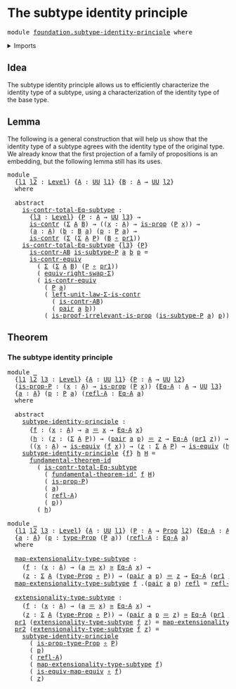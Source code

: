 # The subtype identity principle

<pre class="Agda"><a id="43" class="Keyword">module</a> <a id="50" href="foundation.subtype-identity-principle.html" class="Module">foundation.subtype-identity-principle</a> <a id="88" class="Keyword">where</a>
</pre>
<details><summary>Imports</summary>

<pre class="Agda"><a id="144" class="Keyword">open</a> <a id="149" class="Keyword">import</a> <a id="156" href="foundation.dependent-pair-types.html" class="Module">foundation.dependent-pair-types</a>
<a id="188" class="Keyword">open</a> <a id="193" class="Keyword">import</a> <a id="200" href="foundation.fundamental-theorem-of-identity-types.html" class="Module">foundation.fundamental-theorem-of-identity-types</a>
<a id="249" class="Keyword">open</a> <a id="254" class="Keyword">import</a> <a id="261" href="foundation.type-arithmetic-dependent-pair-types.html" class="Module">foundation.type-arithmetic-dependent-pair-types</a>
<a id="309" class="Keyword">open</a> <a id="314" class="Keyword">import</a> <a id="321" href="foundation.universe-levels.html" class="Module">foundation.universe-levels</a>

<a id="349" class="Keyword">open</a> <a id="354" class="Keyword">import</a> <a id="361" href="foundation-core.contractible-types.html" class="Module">foundation-core.contractible-types</a>
<a id="396" class="Keyword">open</a> <a id="401" class="Keyword">import</a> <a id="408" href="foundation-core.equivalences.html" class="Module">foundation-core.equivalences</a>
<a id="437" class="Keyword">open</a> <a id="442" class="Keyword">import</a> <a id="449" href="foundation-core.function-types.html" class="Module">foundation-core.function-types</a>
<a id="480" class="Keyword">open</a> <a id="485" class="Keyword">import</a> <a id="492" href="foundation-core.identity-types.html" class="Module">foundation-core.identity-types</a>
<a id="523" class="Keyword">open</a> <a id="528" class="Keyword">import</a> <a id="535" href="foundation-core.propositions.html" class="Module">foundation-core.propositions</a>
</pre>
</details>

## Idea

The subtype identity principle allows us to efficiently characterize the
identity type of a subtype, using a characterization of the identity type of the
base type.

## Lemma

The following is a general construction that will help us show that the identity
type of a subtype agrees with the identity type of the original type. We already
know that the first projection of a family of propositions is an embedding, but
the following lemma still has its uses.

<pre class="Agda"><a id="1057" class="Keyword">module</a> <a id="1064" href="foundation.subtype-identity-principle.html#1064" class="Module">_</a>
  <a id="1068" class="Symbol">{</a><a id="1069" href="foundation.subtype-identity-principle.html#1069" class="Bound">l1</a> <a id="1072" href="foundation.subtype-identity-principle.html#1072" class="Bound">l2</a> <a id="1075" class="Symbol">:</a> <a id="1077" href="Agda.Primitive.html#591" class="Postulate">Level</a><a id="1082" class="Symbol">}</a> <a id="1084" class="Symbol">{</a><a id="1085" href="foundation.subtype-identity-principle.html#1085" class="Bound">A</a> <a id="1087" class="Symbol">:</a> <a id="1089" href="Agda.Primitive.html#320" class="Primitive">UU</a> <a id="1092" href="foundation.subtype-identity-principle.html#1069" class="Bound">l1</a><a id="1094" class="Symbol">}</a> <a id="1096" class="Symbol">{</a><a id="1097" href="foundation.subtype-identity-principle.html#1097" class="Bound">B</a> <a id="1099" class="Symbol">:</a> <a id="1101" href="foundation.subtype-identity-principle.html#1085" class="Bound">A</a> <a id="1103" class="Symbol">→</a> <a id="1105" href="Agda.Primitive.html#320" class="Primitive">UU</a> <a id="1108" href="foundation.subtype-identity-principle.html#1072" class="Bound">l2</a><a id="1110" class="Symbol">}</a>
  <a id="1114" class="Keyword">where</a>

  <a id="1123" class="Keyword">abstract</a>
    <a id="1136" href="foundation.subtype-identity-principle.html#1136" class="Function">is-contr-total-Eq-subtype</a> <a id="1162" class="Symbol">:</a>
      <a id="1170" class="Symbol">{</a><a id="1171" href="foundation.subtype-identity-principle.html#1171" class="Bound">l3</a> <a id="1174" class="Symbol">:</a> <a id="1176" href="Agda.Primitive.html#591" class="Postulate">Level</a><a id="1181" class="Symbol">}</a> <a id="1183" class="Symbol">{</a><a id="1184" href="foundation.subtype-identity-principle.html#1184" class="Bound">P</a> <a id="1186" class="Symbol">:</a> <a id="1188" href="foundation.subtype-identity-principle.html#1085" class="Bound">A</a> <a id="1190" class="Symbol">→</a> <a id="1192" href="Agda.Primitive.html#320" class="Primitive">UU</a> <a id="1195" href="foundation.subtype-identity-principle.html#1171" class="Bound">l3</a><a id="1197" class="Symbol">}</a> <a id="1199" class="Symbol">→</a>
      <a id="1207" href="foundation-core.contractible-types.html#780" class="Function">is-contr</a> <a id="1216" class="Symbol">(</a><a id="1217" href="foundation.dependent-pair-types.html#505" class="Record">Σ</a> <a id="1219" href="foundation.subtype-identity-principle.html#1085" class="Bound">A</a> <a id="1221" href="foundation.subtype-identity-principle.html#1097" class="Bound">B</a><a id="1222" class="Symbol">)</a> <a id="1224" class="Symbol">→</a> <a id="1226" class="Symbol">((</a><a id="1228" href="foundation.subtype-identity-principle.html#1228" class="Bound">x</a> <a id="1230" class="Symbol">:</a> <a id="1232" href="foundation.subtype-identity-principle.html#1085" class="Bound">A</a><a id="1233" class="Symbol">)</a> <a id="1235" class="Symbol">→</a> <a id="1237" href="foundation-core.propositions.html#845" class="Function">is-prop</a> <a id="1245" class="Symbol">(</a><a id="1246" href="foundation.subtype-identity-principle.html#1184" class="Bound">P</a> <a id="1248" href="foundation.subtype-identity-principle.html#1228" class="Bound">x</a><a id="1249" class="Symbol">))</a> <a id="1252" class="Symbol">→</a>
      <a id="1260" class="Symbol">(</a><a id="1261" href="foundation.subtype-identity-principle.html#1261" class="Bound">a</a> <a id="1263" class="Symbol">:</a> <a id="1265" href="foundation.subtype-identity-principle.html#1085" class="Bound">A</a><a id="1266" class="Symbol">)</a> <a id="1268" class="Symbol">(</a><a id="1269" href="foundation.subtype-identity-principle.html#1269" class="Bound">b</a> <a id="1271" class="Symbol">:</a> <a id="1273" href="foundation.subtype-identity-principle.html#1097" class="Bound">B</a> <a id="1275" href="foundation.subtype-identity-principle.html#1261" class="Bound">a</a><a id="1276" class="Symbol">)</a> <a id="1278" class="Symbol">(</a><a id="1279" href="foundation.subtype-identity-principle.html#1279" class="Bound">p</a> <a id="1281" class="Symbol">:</a> <a id="1283" href="foundation.subtype-identity-principle.html#1184" class="Bound">P</a> <a id="1285" href="foundation.subtype-identity-principle.html#1261" class="Bound">a</a><a id="1286" class="Symbol">)</a> <a id="1288" class="Symbol">→</a>
      <a id="1296" href="foundation-core.contractible-types.html#780" class="Function">is-contr</a> <a id="1305" class="Symbol">(</a><a id="1306" href="foundation.dependent-pair-types.html#505" class="Record">Σ</a> <a id="1308" class="Symbol">(</a><a id="1309" href="foundation.dependent-pair-types.html#505" class="Record">Σ</a> <a id="1311" href="foundation.subtype-identity-principle.html#1085" class="Bound">A</a> <a id="1313" href="foundation.subtype-identity-principle.html#1184" class="Bound">P</a><a id="1314" class="Symbol">)</a> <a id="1316" class="Symbol">(</a><a id="1317" href="foundation.subtype-identity-principle.html#1097" class="Bound">B</a> <a id="1319" href="foundation-core.function-types.html#440" class="Function Operator">∘</a> <a id="1321" href="foundation.dependent-pair-types.html#603" class="Field">pr1</a><a id="1324" class="Symbol">))</a>
    <a id="1331" href="foundation.subtype-identity-principle.html#1136" class="Function">is-contr-total-Eq-subtype</a> <a id="1357" class="Symbol">{</a><a id="1358" href="foundation.subtype-identity-principle.html#1358" class="Bound">l3</a><a id="1360" class="Symbol">}</a> <a id="1362" class="Symbol">{</a><a id="1363" href="foundation.subtype-identity-principle.html#1363" class="Bound">P</a><a id="1364" class="Symbol">}</a>
      <a id="1372" href="foundation.subtype-identity-principle.html#1372" class="Bound">is-contr-AB</a> <a id="1384" href="foundation.subtype-identity-principle.html#1384" class="Bound">is-subtype-P</a> <a id="1397" href="foundation.subtype-identity-principle.html#1397" class="Bound">a</a> <a id="1399" href="foundation.subtype-identity-principle.html#1399" class="Bound">b</a> <a id="1401" href="foundation.subtype-identity-principle.html#1401" class="Bound">p</a> <a id="1403" class="Symbol">=</a>
      <a id="1411" href="foundation-core.contractible-types.html#3096" class="Function">is-contr-equiv</a>
        <a id="1434" class="Symbol">(</a> <a id="1436" href="foundation.dependent-pair-types.html#505" class="Record">Σ</a> <a id="1438" class="Symbol">(</a><a id="1439" href="foundation.dependent-pair-types.html#505" class="Record">Σ</a> <a id="1441" href="foundation.subtype-identity-principle.html#1085" class="Bound">A</a> <a id="1443" href="foundation.subtype-identity-principle.html#1097" class="Bound">B</a><a id="1444" class="Symbol">)</a> <a id="1446" class="Symbol">(</a><a id="1447" href="foundation.subtype-identity-principle.html#1363" class="Bound">P</a> <a id="1449" href="foundation-core.function-types.html#440" class="Function Operator">∘</a> <a id="1451" href="foundation.dependent-pair-types.html#603" class="Field">pr1</a><a id="1454" class="Symbol">))</a>
        <a id="1465" class="Symbol">(</a> <a id="1467" href="foundation.type-arithmetic-dependent-pair-types.html#13147" class="Function">equiv-right-swap-Σ</a><a id="1485" class="Symbol">)</a>
        <a id="1495" class="Symbol">(</a> <a id="1497" href="foundation-core.contractible-types.html#3096" class="Function">is-contr-equiv</a>
          <a id="1522" class="Symbol">(</a> <a id="1524" href="foundation.subtype-identity-principle.html#1363" class="Bound">P</a> <a id="1526" href="foundation.subtype-identity-principle.html#1397" class="Bound">a</a><a id="1527" class="Symbol">)</a>
          <a id="1539" class="Symbol">(</a> <a id="1541" href="foundation.type-arithmetic-dependent-pair-types.html#2564" class="Function">left-unit-law-Σ-is-contr</a>
            <a id="1578" class="Symbol">(</a> <a id="1580" href="foundation.subtype-identity-principle.html#1372" class="Bound">is-contr-AB</a><a id="1591" class="Symbol">)</a>
            <a id="1605" class="Symbol">(</a> <a id="1607" href="foundation.dependent-pair-types.html#586" class="InductiveConstructor">pair</a> <a id="1612" href="foundation.subtype-identity-principle.html#1397" class="Bound">a</a> <a id="1614" href="foundation.subtype-identity-principle.html#1399" class="Bound">b</a><a id="1615" class="Symbol">))</a>
          <a id="1628" class="Symbol">(</a> <a id="1630" href="foundation-core.propositions.html#2569" class="Function">is-proof-irrelevant-is-prop</a> <a id="1658" class="Symbol">(</a><a id="1659" href="foundation.subtype-identity-principle.html#1384" class="Bound">is-subtype-P</a> <a id="1672" href="foundation.subtype-identity-principle.html#1397" class="Bound">a</a><a id="1673" class="Symbol">)</a> <a id="1675" href="foundation.subtype-identity-principle.html#1401" class="Bound">p</a><a id="1676" class="Symbol">))</a>
</pre>
## Theorem

### The subtype identity principle

<pre class="Agda"><a id="1740" class="Keyword">module</a> <a id="1747" href="foundation.subtype-identity-principle.html#1747" class="Module">_</a>
  <a id="1751" class="Symbol">{</a><a id="1752" href="foundation.subtype-identity-principle.html#1752" class="Bound">l1</a> <a id="1755" href="foundation.subtype-identity-principle.html#1755" class="Bound">l2</a> <a id="1758" href="foundation.subtype-identity-principle.html#1758" class="Bound">l3</a> <a id="1761" class="Symbol">:</a> <a id="1763" href="Agda.Primitive.html#591" class="Postulate">Level</a><a id="1768" class="Symbol">}</a> <a id="1770" class="Symbol">{</a><a id="1771" href="foundation.subtype-identity-principle.html#1771" class="Bound">A</a> <a id="1773" class="Symbol">:</a> <a id="1775" href="Agda.Primitive.html#320" class="Primitive">UU</a> <a id="1778" href="foundation.subtype-identity-principle.html#1752" class="Bound">l1</a><a id="1780" class="Symbol">}</a> <a id="1782" class="Symbol">{</a><a id="1783" href="foundation.subtype-identity-principle.html#1783" class="Bound">P</a> <a id="1785" class="Symbol">:</a> <a id="1787" href="foundation.subtype-identity-principle.html#1771" class="Bound">A</a> <a id="1789" class="Symbol">→</a> <a id="1791" href="Agda.Primitive.html#320" class="Primitive">UU</a> <a id="1794" href="foundation.subtype-identity-principle.html#1755" class="Bound">l2</a><a id="1796" class="Symbol">}</a>
  <a id="1800" class="Symbol">(</a><a id="1801" href="foundation.subtype-identity-principle.html#1801" class="Bound">is-prop-P</a> <a id="1811" class="Symbol">:</a> <a id="1813" class="Symbol">(</a><a id="1814" href="foundation.subtype-identity-principle.html#1814" class="Bound">x</a> <a id="1816" class="Symbol">:</a> <a id="1818" href="foundation.subtype-identity-principle.html#1771" class="Bound">A</a><a id="1819" class="Symbol">)</a> <a id="1821" class="Symbol">→</a> <a id="1823" href="foundation-core.propositions.html#845" class="Function">is-prop</a> <a id="1831" class="Symbol">(</a><a id="1832" href="foundation.subtype-identity-principle.html#1783" class="Bound">P</a> <a id="1834" href="foundation.subtype-identity-principle.html#1814" class="Bound">x</a><a id="1835" class="Symbol">))</a> <a id="1838" class="Symbol">{</a><a id="1839" href="foundation.subtype-identity-principle.html#1839" class="Bound">Eq-A</a> <a id="1844" class="Symbol">:</a> <a id="1846" href="foundation.subtype-identity-principle.html#1771" class="Bound">A</a> <a id="1848" class="Symbol">→</a> <a id="1850" href="Agda.Primitive.html#320" class="Primitive">UU</a> <a id="1853" href="foundation.subtype-identity-principle.html#1758" class="Bound">l3</a><a id="1855" class="Symbol">}</a>
  <a id="1859" class="Symbol">{</a><a id="1860" href="foundation.subtype-identity-principle.html#1860" class="Bound">a</a> <a id="1862" class="Symbol">:</a> <a id="1864" href="foundation.subtype-identity-principle.html#1771" class="Bound">A</a><a id="1865" class="Symbol">}</a> <a id="1867" class="Symbol">(</a><a id="1868" href="foundation.subtype-identity-principle.html#1868" class="Bound">p</a> <a id="1870" class="Symbol">:</a> <a id="1872" href="foundation.subtype-identity-principle.html#1783" class="Bound">P</a> <a id="1874" href="foundation.subtype-identity-principle.html#1860" class="Bound">a</a><a id="1875" class="Symbol">)</a> <a id="1877" class="Symbol">(</a><a id="1878" href="foundation.subtype-identity-principle.html#1878" class="Bound">refl-A</a> <a id="1885" class="Symbol">:</a> <a id="1887" href="foundation.subtype-identity-principle.html#1839" class="Bound">Eq-A</a> <a id="1892" href="foundation.subtype-identity-principle.html#1860" class="Bound">a</a><a id="1893" class="Symbol">)</a>
  <a id="1897" class="Keyword">where</a>

  <a id="1906" class="Keyword">abstract</a>
    <a id="1919" href="foundation.subtype-identity-principle.html#1919" class="Function">subtype-identity-principle</a> <a id="1946" class="Symbol">:</a>
      <a id="1954" class="Symbol">{</a><a id="1955" href="foundation.subtype-identity-principle.html#1955" class="Bound">f</a> <a id="1957" class="Symbol">:</a> <a id="1959" class="Symbol">(</a><a id="1960" href="foundation.subtype-identity-principle.html#1960" class="Bound">x</a> <a id="1962" class="Symbol">:</a> <a id="1964" href="foundation.subtype-identity-principle.html#1771" class="Bound">A</a><a id="1965" class="Symbol">)</a> <a id="1967" class="Symbol">→</a> <a id="1969" href="foundation.subtype-identity-principle.html#1860" class="Bound">a</a> <a id="1971" href="foundation-core.identity-types.html#5608" class="Function Operator">＝</a> <a id="1973" href="foundation.subtype-identity-principle.html#1960" class="Bound">x</a> <a id="1975" class="Symbol">→</a> <a id="1977" href="foundation.subtype-identity-principle.html#1839" class="Bound">Eq-A</a> <a id="1982" href="foundation.subtype-identity-principle.html#1960" class="Bound">x</a><a id="1983" class="Symbol">}</a>
      <a id="1991" class="Symbol">(</a><a id="1992" href="foundation.subtype-identity-principle.html#1992" class="Bound">h</a> <a id="1994" class="Symbol">:</a> <a id="1996" class="Symbol">(</a><a id="1997" href="foundation.subtype-identity-principle.html#1997" class="Bound">z</a> <a id="1999" class="Symbol">:</a> <a id="2001" class="Symbol">(</a><a id="2002" href="foundation.dependent-pair-types.html#505" class="Record">Σ</a> <a id="2004" href="foundation.subtype-identity-principle.html#1771" class="Bound">A</a> <a id="2006" href="foundation.subtype-identity-principle.html#1783" class="Bound">P</a><a id="2007" class="Symbol">))</a> <a id="2010" class="Symbol">→</a> <a id="2012" class="Symbol">(</a><a id="2013" href="foundation.dependent-pair-types.html#586" class="InductiveConstructor">pair</a> <a id="2018" href="foundation.subtype-identity-principle.html#1860" class="Bound">a</a> <a id="2020" href="foundation.subtype-identity-principle.html#1868" class="Bound">p</a><a id="2021" class="Symbol">)</a> <a id="2023" href="foundation-core.identity-types.html#5608" class="Function Operator">＝</a> <a id="2025" href="foundation.subtype-identity-principle.html#1997" class="Bound">z</a> <a id="2027" class="Symbol">→</a> <a id="2029" href="foundation.subtype-identity-principle.html#1839" class="Bound">Eq-A</a> <a id="2034" class="Symbol">(</a><a id="2035" href="foundation.dependent-pair-types.html#603" class="Field">pr1</a> <a id="2039" href="foundation.subtype-identity-principle.html#1997" class="Bound">z</a><a id="2040" class="Symbol">))</a> <a id="2043" class="Symbol">→</a>
      <a id="2051" class="Symbol">((</a><a id="2053" href="foundation.subtype-identity-principle.html#2053" class="Bound">x</a> <a id="2055" class="Symbol">:</a> <a id="2057" href="foundation.subtype-identity-principle.html#1771" class="Bound">A</a><a id="2058" class="Symbol">)</a> <a id="2060" class="Symbol">→</a> <a id="2062" href="foundation-core.equivalences.html#1259" class="Function">is-equiv</a> <a id="2071" class="Symbol">(</a><a id="2072" href="foundation.subtype-identity-principle.html#1955" class="Bound">f</a> <a id="2074" href="foundation.subtype-identity-principle.html#2053" class="Bound">x</a><a id="2075" class="Symbol">))</a> <a id="2078" class="Symbol">→</a> <a id="2080" class="Symbol">(</a><a id="2081" href="foundation.subtype-identity-principle.html#2081" class="Bound">z</a> <a id="2083" class="Symbol">:</a> <a id="2085" href="foundation.dependent-pair-types.html#505" class="Record">Σ</a> <a id="2087" href="foundation.subtype-identity-principle.html#1771" class="Bound">A</a> <a id="2089" href="foundation.subtype-identity-principle.html#1783" class="Bound">P</a><a id="2090" class="Symbol">)</a> <a id="2092" class="Symbol">→</a> <a id="2094" href="foundation-core.equivalences.html#1259" class="Function">is-equiv</a> <a id="2103" class="Symbol">(</a><a id="2104" href="foundation.subtype-identity-principle.html#1992" class="Bound">h</a> <a id="2106" href="foundation.subtype-identity-principle.html#2081" class="Bound">z</a><a id="2107" class="Symbol">)</a>
    <a id="2113" href="foundation.subtype-identity-principle.html#1919" class="Function">subtype-identity-principle</a> <a id="2140" class="Symbol">{</a><a id="2141" href="foundation.subtype-identity-principle.html#2141" class="Bound">f</a><a id="2142" class="Symbol">}</a> <a id="2144" href="foundation.subtype-identity-principle.html#2144" class="Bound">h</a> <a id="2146" href="foundation.subtype-identity-principle.html#2146" class="Bound">H</a> <a id="2148" class="Symbol">=</a>
      <a id="2156" href="foundation.fundamental-theorem-of-identity-types.html#1270" class="Function">fundamental-theorem-id</a>
        <a id="2187" class="Symbol">(</a> <a id="2189" href="foundation.subtype-identity-principle.html#1136" class="Function">is-contr-total-Eq-subtype</a>
          <a id="2225" class="Symbol">(</a> <a id="2227" href="foundation.fundamental-theorem-of-identity-types.html#1541" class="Function">fundamental-theorem-id&#39;</a> <a id="2251" href="foundation.subtype-identity-principle.html#2141" class="Bound">f</a> <a id="2253" href="foundation.subtype-identity-principle.html#2146" class="Bound">H</a><a id="2254" class="Symbol">)</a>
          <a id="2266" class="Symbol">(</a> <a id="2268" href="foundation.subtype-identity-principle.html#1801" class="Bound">is-prop-P</a><a id="2277" class="Symbol">)</a>
          <a id="2289" class="Symbol">(</a> <a id="2291" href="foundation.subtype-identity-principle.html#1860" class="Bound">a</a><a id="2292" class="Symbol">)</a>
          <a id="2304" class="Symbol">(</a> <a id="2306" href="foundation.subtype-identity-principle.html#1878" class="Bound">refl-A</a><a id="2312" class="Symbol">)</a>
          <a id="2324" class="Symbol">(</a> <a id="2326" href="foundation.subtype-identity-principle.html#1868" class="Bound">p</a><a id="2327" class="Symbol">))</a>
        <a id="2338" class="Symbol">(</a> <a id="2340" href="foundation.subtype-identity-principle.html#2144" class="Bound">h</a><a id="2341" class="Symbol">)</a>

<a id="2344" class="Keyword">module</a> <a id="2351" href="foundation.subtype-identity-principle.html#2351" class="Module">_</a>
  <a id="2355" class="Symbol">{</a><a id="2356" href="foundation.subtype-identity-principle.html#2356" class="Bound">l1</a> <a id="2359" href="foundation.subtype-identity-principle.html#2359" class="Bound">l2</a> <a id="2362" href="foundation.subtype-identity-principle.html#2362" class="Bound">l3</a> <a id="2365" class="Symbol">:</a> <a id="2367" href="Agda.Primitive.html#591" class="Postulate">Level</a><a id="2372" class="Symbol">}</a> <a id="2374" class="Symbol">{</a><a id="2375" href="foundation.subtype-identity-principle.html#2375" class="Bound">A</a> <a id="2377" class="Symbol">:</a> <a id="2379" href="Agda.Primitive.html#320" class="Primitive">UU</a> <a id="2382" href="foundation.subtype-identity-principle.html#2356" class="Bound">l1</a><a id="2384" class="Symbol">}</a> <a id="2386" class="Symbol">(</a><a id="2387" href="foundation.subtype-identity-principle.html#2387" class="Bound">P</a> <a id="2389" class="Symbol">:</a> <a id="2391" href="foundation.subtype-identity-principle.html#2375" class="Bound">A</a> <a id="2393" class="Symbol">→</a> <a id="2395" href="foundation-core.propositions.html#927" class="Function">Prop</a> <a id="2400" href="foundation.subtype-identity-principle.html#2359" class="Bound">l2</a><a id="2402" class="Symbol">)</a> <a id="2404" class="Symbol">{</a><a id="2405" href="foundation.subtype-identity-principle.html#2405" class="Bound">Eq-A</a> <a id="2410" class="Symbol">:</a> <a id="2412" href="foundation.subtype-identity-principle.html#2375" class="Bound">A</a> <a id="2414" class="Symbol">→</a> <a id="2416" href="Agda.Primitive.html#320" class="Primitive">UU</a> <a id="2419" href="foundation.subtype-identity-principle.html#2362" class="Bound">l3</a><a id="2421" class="Symbol">}</a>
  <a id="2425" class="Symbol">{</a><a id="2426" href="foundation.subtype-identity-principle.html#2426" class="Bound">a</a> <a id="2428" class="Symbol">:</a> <a id="2430" href="foundation.subtype-identity-principle.html#2375" class="Bound">A</a><a id="2431" class="Symbol">}</a> <a id="2433" class="Symbol">(</a><a id="2434" href="foundation.subtype-identity-principle.html#2434" class="Bound">p</a> <a id="2436" class="Symbol">:</a> <a id="2438" href="foundation-core.propositions.html#1023" class="Function">type-Prop</a> <a id="2448" class="Symbol">(</a><a id="2449" href="foundation.subtype-identity-principle.html#2387" class="Bound">P</a> <a id="2451" href="foundation.subtype-identity-principle.html#2426" class="Bound">a</a><a id="2452" class="Symbol">))</a> <a id="2455" class="Symbol">(</a><a id="2456" href="foundation.subtype-identity-principle.html#2456" class="Bound">refl-A</a> <a id="2463" class="Symbol">:</a> <a id="2465" href="foundation.subtype-identity-principle.html#2405" class="Bound">Eq-A</a> <a id="2470" href="foundation.subtype-identity-principle.html#2426" class="Bound">a</a><a id="2471" class="Symbol">)</a>
  <a id="2475" class="Keyword">where</a>

  <a id="2484" href="foundation.subtype-identity-principle.html#2484" class="Function">map-extensionality-type-subtype</a> <a id="2516" class="Symbol">:</a>
    <a id="2522" class="Symbol">(</a><a id="2523" href="foundation.subtype-identity-principle.html#2523" class="Bound">f</a> <a id="2525" class="Symbol">:</a> <a id="2527" class="Symbol">(</a><a id="2528" href="foundation.subtype-identity-principle.html#2528" class="Bound">x</a> <a id="2530" class="Symbol">:</a> <a id="2532" href="foundation.subtype-identity-principle.html#2375" class="Bound">A</a><a id="2533" class="Symbol">)</a> <a id="2535" class="Symbol">→</a> <a id="2537" class="Symbol">(</a><a id="2538" href="foundation.subtype-identity-principle.html#2426" class="Bound">a</a> <a id="2540" href="foundation-core.identity-types.html#5608" class="Function Operator">＝</a> <a id="2542" href="foundation.subtype-identity-principle.html#2528" class="Bound">x</a><a id="2543" class="Symbol">)</a> <a id="2545" href="foundation-core.equivalences.html#1334" class="Function Operator">≃</a> <a id="2547" href="foundation.subtype-identity-principle.html#2405" class="Bound">Eq-A</a> <a id="2552" href="foundation.subtype-identity-principle.html#2528" class="Bound">x</a><a id="2553" class="Symbol">)</a> <a id="2555" class="Symbol">→</a>
    <a id="2561" class="Symbol">(</a><a id="2562" href="foundation.subtype-identity-principle.html#2562" class="Bound">z</a> <a id="2564" class="Symbol">:</a> <a id="2566" href="foundation.dependent-pair-types.html#505" class="Record">Σ</a> <a id="2568" href="foundation.subtype-identity-principle.html#2375" class="Bound">A</a> <a id="2570" class="Symbol">(</a><a id="2571" href="foundation-core.propositions.html#1023" class="Function">type-Prop</a> <a id="2581" href="foundation-core.function-types.html#440" class="Function Operator">∘</a> <a id="2583" href="foundation.subtype-identity-principle.html#2387" class="Bound">P</a><a id="2584" class="Symbol">))</a> <a id="2587" class="Symbol">→</a> <a id="2589" class="Symbol">(</a><a id="2590" href="foundation.dependent-pair-types.html#586" class="InductiveConstructor">pair</a> <a id="2595" href="foundation.subtype-identity-principle.html#2426" class="Bound">a</a> <a id="2597" href="foundation.subtype-identity-principle.html#2434" class="Bound">p</a><a id="2598" class="Symbol">)</a> <a id="2600" href="foundation-core.identity-types.html#5608" class="Function Operator">＝</a> <a id="2602" href="foundation.subtype-identity-principle.html#2562" class="Bound">z</a> <a id="2604" class="Symbol">→</a> <a id="2606" href="foundation.subtype-identity-principle.html#2405" class="Bound">Eq-A</a> <a id="2611" class="Symbol">(</a><a id="2612" href="foundation.dependent-pair-types.html#603" class="Field">pr1</a> <a id="2616" href="foundation.subtype-identity-principle.html#2562" class="Bound">z</a><a id="2617" class="Symbol">)</a>
  <a id="2621" href="foundation.subtype-identity-principle.html#2484" class="Function">map-extensionality-type-subtype</a> <a id="2653" href="foundation.subtype-identity-principle.html#2653" class="Bound">f</a> <a id="2655" class="DottedPattern Symbol">.(</a><a id="2657" href="foundation.dependent-pair-types.html#586" class="DottedPattern InductiveConstructor">pair</a> <a id="2662" href="foundation.subtype-identity-principle.html#2426" class="DottedPattern Bound">a</a> <a id="2664" href="foundation.subtype-identity-principle.html#2434" class="DottedPattern Bound">p</a><a id="2665" class="DottedPattern Symbol">)</a> <a id="2667" href="foundation-core.identity-types.html#5591" class="InductiveConstructor">refl</a> <a id="2672" class="Symbol">=</a> <a id="2674" href="foundation.subtype-identity-principle.html#2456" class="Bound">refl-A</a>

  <a id="2684" href="foundation.subtype-identity-principle.html#2684" class="Function">extensionality-type-subtype</a> <a id="2712" class="Symbol">:</a>
    <a id="2718" class="Symbol">(</a><a id="2719" href="foundation.subtype-identity-principle.html#2719" class="Bound">f</a> <a id="2721" class="Symbol">:</a> <a id="2723" class="Symbol">(</a><a id="2724" href="foundation.subtype-identity-principle.html#2724" class="Bound">x</a> <a id="2726" class="Symbol">:</a> <a id="2728" href="foundation.subtype-identity-principle.html#2375" class="Bound">A</a><a id="2729" class="Symbol">)</a> <a id="2731" class="Symbol">→</a> <a id="2733" class="Symbol">(</a><a id="2734" href="foundation.subtype-identity-principle.html#2426" class="Bound">a</a> <a id="2736" href="foundation-core.identity-types.html#5608" class="Function Operator">＝</a> <a id="2738" href="foundation.subtype-identity-principle.html#2724" class="Bound">x</a><a id="2739" class="Symbol">)</a> <a id="2741" href="foundation-core.equivalences.html#1334" class="Function Operator">≃</a> <a id="2743" href="foundation.subtype-identity-principle.html#2405" class="Bound">Eq-A</a> <a id="2748" href="foundation.subtype-identity-principle.html#2724" class="Bound">x</a><a id="2749" class="Symbol">)</a> <a id="2751" class="Symbol">→</a>
    <a id="2757" class="Symbol">(</a><a id="2758" href="foundation.subtype-identity-principle.html#2758" class="Bound">z</a> <a id="2760" class="Symbol">:</a> <a id="2762" href="foundation.dependent-pair-types.html#505" class="Record">Σ</a> <a id="2764" href="foundation.subtype-identity-principle.html#2375" class="Bound">A</a> <a id="2766" class="Symbol">(</a><a id="2767" href="foundation-core.propositions.html#1023" class="Function">type-Prop</a> <a id="2777" href="foundation-core.function-types.html#440" class="Function Operator">∘</a> <a id="2779" href="foundation.subtype-identity-principle.html#2387" class="Bound">P</a><a id="2780" class="Symbol">))</a> <a id="2783" class="Symbol">→</a> <a id="2785" class="Symbol">(</a><a id="2786" href="foundation.dependent-pair-types.html#586" class="InductiveConstructor">pair</a> <a id="2791" href="foundation.subtype-identity-principle.html#2426" class="Bound">a</a> <a id="2793" href="foundation.subtype-identity-principle.html#2434" class="Bound">p</a> <a id="2795" href="foundation-core.identity-types.html#5608" class="Function Operator">＝</a> <a id="2797" href="foundation.subtype-identity-principle.html#2758" class="Bound">z</a><a id="2798" class="Symbol">)</a> <a id="2800" href="foundation-core.equivalences.html#1334" class="Function Operator">≃</a> <a id="2802" href="foundation.subtype-identity-principle.html#2405" class="Bound">Eq-A</a> <a id="2807" class="Symbol">(</a><a id="2808" href="foundation.dependent-pair-types.html#603" class="Field">pr1</a> <a id="2812" href="foundation.subtype-identity-principle.html#2758" class="Bound">z</a><a id="2813" class="Symbol">)</a>
  <a id="2817" href="foundation.dependent-pair-types.html#603" class="Field">pr1</a> <a id="2821" class="Symbol">(</a><a id="2822" href="foundation.subtype-identity-principle.html#2684" class="Function">extensionality-type-subtype</a> <a id="2850" href="foundation.subtype-identity-principle.html#2850" class="Bound">f</a> <a id="2852" href="foundation.subtype-identity-principle.html#2852" class="Bound">z</a><a id="2853" class="Symbol">)</a> <a id="2855" class="Symbol">=</a> <a id="2857" href="foundation.subtype-identity-principle.html#2484" class="Function">map-extensionality-type-subtype</a> <a id="2889" href="foundation.subtype-identity-principle.html#2850" class="Bound">f</a> <a id="2891" href="foundation.subtype-identity-principle.html#2852" class="Bound">z</a>
  <a id="2895" href="foundation.dependent-pair-types.html#615" class="Field">pr2</a> <a id="2899" class="Symbol">(</a><a id="2900" href="foundation.subtype-identity-principle.html#2684" class="Function">extensionality-type-subtype</a> <a id="2928" href="foundation.subtype-identity-principle.html#2928" class="Bound">f</a> <a id="2930" href="foundation.subtype-identity-principle.html#2930" class="Bound">z</a><a id="2931" class="Symbol">)</a> <a id="2933" class="Symbol">=</a>
    <a id="2939" href="foundation.subtype-identity-principle.html#1919" class="Function">subtype-identity-principle</a>
      <a id="2972" class="Symbol">(</a> <a id="2974" href="foundation-core.propositions.html#1087" class="Function">is-prop-type-Prop</a> <a id="2992" href="foundation-core.function-types.html#440" class="Function Operator">∘</a> <a id="2994" href="foundation.subtype-identity-principle.html#2387" class="Bound">P</a><a id="2995" class="Symbol">)</a>
      <a id="3003" class="Symbol">(</a> <a id="3005" href="foundation.subtype-identity-principle.html#2434" class="Bound">p</a><a id="3006" class="Symbol">)</a>
      <a id="3014" class="Symbol">(</a> <a id="3016" href="foundation.subtype-identity-principle.html#2456" class="Bound">refl-A</a><a id="3022" class="Symbol">)</a>
      <a id="3030" class="Symbol">(</a> <a id="3032" href="foundation.subtype-identity-principle.html#2484" class="Function">map-extensionality-type-subtype</a> <a id="3064" href="foundation.subtype-identity-principle.html#2928" class="Bound">f</a><a id="3065" class="Symbol">)</a>
      <a id="3073" class="Symbol">(</a> <a id="3075" href="foundation-core.equivalences.html#2294" class="Function">is-equiv-map-equiv</a> <a id="3094" href="foundation-core.function-types.html#440" class="Function Operator">∘</a> <a id="3096" href="foundation.subtype-identity-principle.html#2928" class="Bound">f</a><a id="3097" class="Symbol">)</a>
      <a id="3105" class="Symbol">(</a> <a id="3107" href="foundation.subtype-identity-principle.html#2930" class="Bound">z</a><a id="3108" class="Symbol">)</a>
</pre>